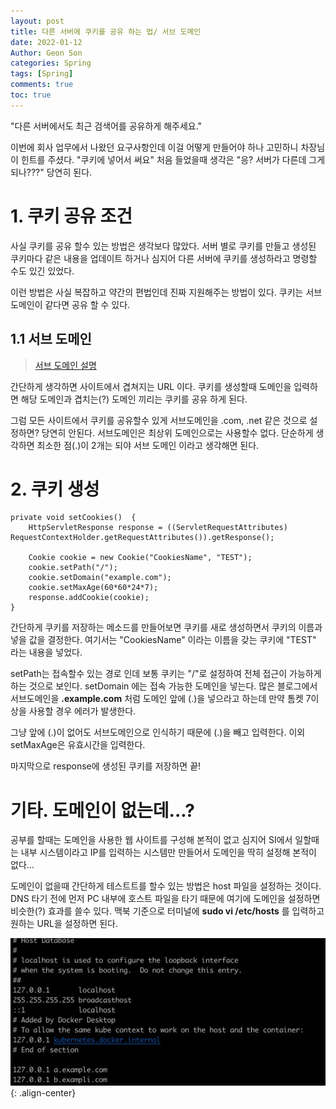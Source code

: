 ```yaml
---
layout: post
title: 다른 서버에 쿠키를 공유 하는 법/ 서브 도메인
date: 2022-01-12
Author: Geon Son
categories: Spring
tags: [Spring]
comments: true
toc: true    
---
```


"다른 서버에서도 최근 검색어를 공유하게 해주세요."

이번에 회사 업무에서 나왔던 요구사항인데 이걸 어떻게 만들어야 하나 고민하니 차장님이 힌트를 주셨다.
"쿠키에 넣어서 써요" 처음 들었을때 생각은 "응? 서버가 다른데 그게 되나???" 당연히 된다.


# 1. 쿠키 공유 조건
사실 쿠키를 공유 할수 있는 방법은 생각보다 많았다. 서버 별로 쿠키를 만들고 생성된 쿠키마다 같은 내용을 업데이트 하거나
심지어 다른 서버에 쿠키를 생성하라고 명령할 수도 있긴 있었다.

이런 방법은 사실 복잡하고 약간의 편법인데 진짜 지원해주는 방법이 있다. 쿠키는 서브도메인이 같다면 공유 할 수 있다.

## 1.1 서브 도메인

> [서브 도메인 설명](https://gentlysallim.com/%EB%8F%84%EB%A9%94%EC%9D%B8-%EC%9D%B4%EB%A6%84%EA%B3%BC-%EC%A2%85%EB%A5%98-%EC%B5%9C%EC%83%81%EC%9C%84-%EB%8F%84%EB%A9%94%EC%9D%B8%EB%B6%80%ED%84%B0-%EC%84%9C%EB%B8%8C%EB%8F%84%EB%A9%94%EC%9D%B8/)

간단하게 생각하면 사이트에서 겹쳐지는 URL 이다. 쿠키를 생성할때 도메인을 입력하면
해당 도메인과 겹치는(?) 도메인 끼리는 쿠키를 공유 하게 된다.

그럼 모든 사이트에서 쿠키를 공유할수 있게 서브도메인을 .com, .net 같은 것으로 설정하면? 당연히 안된다.
서브도메인은 최상위 도메인으로는 사용할수 없다. 
단순하게 생각하면 최소한 점(.)이 2개는 되야 서브 도메인 이라고 생각해면 된다.   


# 2. 쿠키 생성

```
private void setCookies()  {     
    HttpServletResponse response = ((ServletRequestAttributes) RequestContextHolder.getRequestAttributes()).getResponse();

    Cookie cookie = new Cookie("CookiesName", "TEST");
    cookie.setPath("/");
    cookie.setDomain("example.com");
    cookie.setMaxAge(60*60*24*7);
    response.addCookie(cookie);
}
```

간단하게 쿠키를 저장하는 메소드를 만들어보면 쿠키를 새로 생성하면서 쿠키의 이름과 넣을 값을 결정한다.
여기서는 "CookiesName" 이라는 이름을 갖는 쿠키에 "TEST" 라는 내용을 넣었다.  

setPath는 접속할수 있는 경로 인데 보통 쿠키는 "/"로 설정하여 전체 접근이 가능하게 하는 것으로 보인다.
setDomain 에는 접속 가능한 도메인을 넣는다. 많은 블로그에서 서브도메인을 **.example.com** 처럼
도메인 앞에 (.)을 넣으라고 하는데 만약 톰켓 7이상을 사용할 경우 에러가 발생한다.

그냥 앞에 (.)이 없어도 서브도메인으로 인식하기 때문에 (.)을 빼고 입력한다.
이외 setMaxAge은 유효시간을 입력한다.

마지막으로 response에 생성된 쿠키를 저장하면 끝!

# 기타. 도메인이 없는데...?

공부를 할때는 도메인을 사용한 웹 사이트를 구성해 본적이 없고
심지어 SI에서 일할때는 내부 시스템이라고 IP를 입력하는 시스템만 만들어서 도메인을 딱히 설정해 본적이 없다...

도메인이 없을때 간단하게 테스트트를 할수 있는 방법은 host 파일을 설정하는 것이다. DNS 타기 전에 먼저
PC 내부에 호스트 파일을 타기 때문에 여기에 도메인을 설정하면 비슷한(?) 효과를 쓸수 있다.
맥북 기준으로 터미널에 **sudo vi /etc/hosts** 를 입력하고 원하는 URL을 설정하면 된다.

![](/images/spring/g5lhqzgqj03.jpg){: .align-center}

